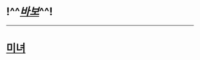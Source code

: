 # !^^***[바보](https://ko.wiktionary.org/wiki/%EB%B0%94%EB%B3%B4)***^^!
----------------
# [미녀](https://namu.wiki/w/404%20Not%20Found)
